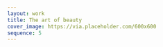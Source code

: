 ```yaml
---
layout: work
title: The art of beauty
cover_image: https://via.placeholder.com/600x600
sequence: 5
---
```

